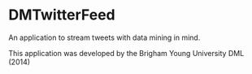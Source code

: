 DMTwitterFeed
=============

An application to stream tweets with data mining in mind.

This application was developed by the Brigham Young University DML (2014)

